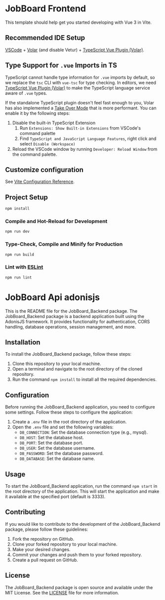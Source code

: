# JobBoard Frontend

This template should help get you started developing with Vue 3 in Vite.

## Recommended IDE Setup

[VSCode](https://code.visualstudio.com/) + [Volar](https://marketplace.visualstudio.com/items?itemName=Vue.volar) (and disable Vetur) + [TypeScript Vue Plugin (Volar)](https://marketplace.visualstudio.com/items?itemName=Vue.vscode-typescript-vue-plugin).

## Type Support for `.vue` Imports in TS

TypeScript cannot handle type information for `.vue` imports by default, so we replace the `tsc` CLI with `vue-tsc` for type checking. In editors, we need [TypeScript Vue Plugin (Volar)](https://marketplace.visualstudio.com/items?itemName=Vue.vscode-typescript-vue-plugin) to make the TypeScript language service aware of `.vue` types.

If the standalone TypeScript plugin doesn't feel fast enough to you, Volar has also implemented a [Take Over Mode](https://github.com/johnsoncodehk/volar/discussions/471#discussioncomment-1361669) that is more performant. You can enable it by the following steps:

1. Disable the built-in TypeScript Extension
    1) Run `Extensions: Show Built-in Extensions` from VSCode's command palette
    2) Find `TypeScript and JavaScript Language Features`, right click and select `Disable (Workspace)`
2. Reload the VSCode window by running `Developer: Reload Window` from the command palette.

## Customize configuration

See [Vite Configuration Reference](https://vitejs.dev/config/).

## Project Setup

```sh
npm install
```

### Compile and Hot-Reload for Development

```sh
npm run dev
```

### Type-Check, Compile and Minify for Production

```sh
npm run build
```

### Lint with [ESLint](https://eslint.org/)

```sh
npm run lint
```

# JobBoard Api adonisjs

This is the README file for the JobBoard_Backend package. The JobBoard_Backend package is a backend application built using the AdonisJS framework. It provides functionality for authentication, CORS handling, database operations, session management, and more.

## Installation
To install the JobBoard_Backend package, follow these steps:

1. Clone this repository to your local machine.
2. Open a terminal and navigate to the root directory of the cloned repository.
3. Run the command `npm install` to install all the required dependencies.

## Configuration
Before running the JobBoard_Backend application, you need to configure some settings. Follow these steps to configure the application:

1. Create a `.env` file in the root directory of the application.
2. Open the `.env` file and set the following variables:
    - `DB_CONNECTION`: Set the database connection type (e.g., mysql).
    - `DB_HOST`: Set the database host.
    - `DB_PORT`: Set the database port.
    - `DB_USER`: Set the database username.
    - `DB_PASSWORD`: Set the database password.
    - `DB_DATABASE`: Set the database name.

## Usage
To start the JobBoard_Backend application, run the command `npm start` in the root directory of the application. This will start the application and make it available at the specified port (default is 3333).

## Contributing
If you would like to contribute to the development of the JobBoard_Backend package, please follow these guidelines:

1. Fork the repository on GitHub.
2. Clone your forked repository to your local machine.
3. Make your desired changes.
4. Commit your changes and push them to your forked repository.
5. Create a pull request on GitHub.

## License
The JobBoard_Backend package is open source and available under the MIT License. See the [LICENSE](./LICENSE) file for more information.